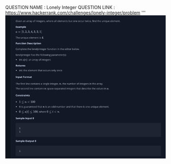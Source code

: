 QUESTION NAME : Lonely Integer
QUESTION LINK : https://www.hackerrank.com/challenges/lonely-integer/problem
'''
![Question](image.png)
